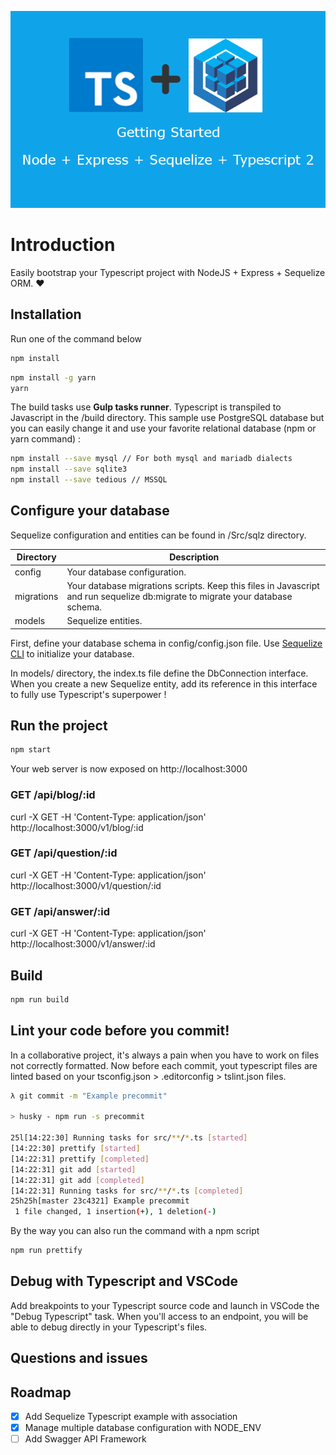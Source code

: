 [![Logo](./sequelize.png)](http://docs.sequelizejs.com)

# Introduction

Easily bootstrap your Typescript project with NodeJS + Express + Sequelize ORM. :heart:

## Installation

Run one of the command below

```bash
npm install
```

```bash
npm install -g yarn
yarn
```

The build tasks use **Gulp tasks runner**. Typescript is transpiled to Javascript in the /build directory.
This sample use PostgreSQL database but you can easily change it and use your favorite relational database (npm or yarn command) :

```bash
npm install --save mysql // For both mysql and mariadb dialects
npm install --save sqlite3
npm install --save tedious // MSSQL
```

## Configure your database

Sequelize configuration and entities can be found in /Src/sqlz directory.

| Directory  | Description                                                                                                                   |
| ---------- | ----------------------------------------------------------------------------------------------------------------------------- |
| config     | Your database configuration.                                                                                                  |
| migrations | Your database migrations scripts. Keep this files in Javascript and run sequelize db:migrate to migrate your database schema. |
| models     | Sequelize entities.                                                                                                           |

First, define your database schema in config/config.json file.
Use [Sequelize CLI](http://docs.sequelizejs.com/en/v3/docs/migrations/) to initialize your database.

In models/ directory, the index.ts file define the DbConnection interface. When you create a new Sequelize entity, add its reference in this interface to fully use Typescript's superpower !

## Run the project

```bash
npm start
```

Your web server is now exposed on http://localhost:3000

### GET /api/blog/:id

curl -X GET -H 'Content-Type: application/json' http://localhost:3000/v1/blog/:id

### GET /api/question/:id

curl -X GET -H 'Content-Type: application/json' http://localhost:3000/v1/question/:id

### GET /api/answer/:id

curl -X GET -H 'Content-Type: application/json' http://localhost:3000/v1/answer/:id

## Build

```bash
npm run build
```

## Lint your code before you commit!

In a collaborative project, it's always a pain when you have to work on files not correctly formatted.
Now before each commit, yout typescript files are linted based on your tsconfig.json > .editorconfig > tslint.json files.

```bash
λ git commit -m "Example precommit"

> husky - npm run -s precommit

25l[14:22:30] Running tasks for src/**/*.ts [started]
[14:22:30] prettify [started]
[14:22:31] prettify [completed]
[14:22:31] git add [started]
[14:22:31] git add [completed]
[14:22:31] Running tasks for src/**/*.ts [completed]
25h25h[master 23c4321] Example precommit
 1 file changed, 1 insertion(+), 1 deletion(-)
```

By the way you can also run the command with a npm script

```bash
npm run prettify
```

## Debug with Typescript and VSCode

Add breakpoints to your Typescript source code and launch in VSCode the "Debug Typescript" task.
When you'll access to an endpoint, you will be able to debug directly in your Typescript's files.

## Questions and issues

## Roadmap

- [x] Add Sequelize Typescript example with association
- [x] Manage multiple database configuration with NODE_ENV
- [ ] Add Swagger API Framework
